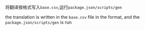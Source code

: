 将翻译按格式写入`base.csv`,运行`package.json/scripts/gen`


the translation is written in the `base.csv` file in the format, and the `package.json/scripts/gen` is run
